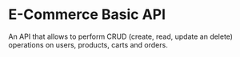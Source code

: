 # E-Commerce Basic API

An API that allows to perform CRUD (create, read, update an delete) operations
on users, products, carts and orders.
